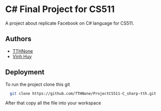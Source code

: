 # C# Final Project for CS511

A project about replicate Facebook on C# language for CS511.


## Authors

- [TTHNone](https://www.github.com/TTHNone)
- [Vinh Huy](21512165@gm.uit.edu.vn)

## Deployment

To run the project clone this git

```bash
  git clone https://github.com/TTHNone/ProjectCS511-C_sharp-tth.git
```
After that copy all the file into your workspace
